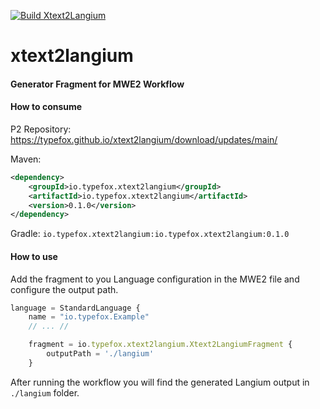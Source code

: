 [![Build Xtext2Langium](https://github.com/TypeFox/xtext2langium/actions/workflows/main.yml/badge.svg)](https://github.com/TypeFox/xtext2langium/actions/workflows/main.yml)

# xtext2langium

#### Generator Fragment for MWE2 Workflow

#### How to consume

P2 Repository:
https://typefox.github.io/xtext2langium/download/updates/main/

Maven: 
```xml
<dependency>
    <groupId>io.typefox.xtext2langium</groupId>
    <artifactId>io.typefox.xtext2langium</artifactId>
    <version>0.1.0</version>
</dependency>
```

Gradle:
`io.typefox.xtext2langium:io.typefox.xtext2langium:0.1.0`


#### How to use

Add the fragment to you Language configuration in the MWE2 file and
configure the output path.

```js
language = StandardLanguage {
    name = "io.typefox.Example"
    // ... //

    fragment = io.typefox.xtext2langium.Xtext2LangiumFragment {
        outputPath = './langium'
    }
```

After running the workflow you will find the generated Langium output in `./langium` folder.